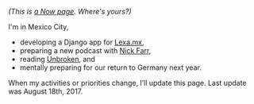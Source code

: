 <!-- 
.. title: What I'm doing at the moment
.. slug: now
.. date: 2016-06-22 17:44:06 UTC-05:00
.. tags: 
.. category: 
.. link: 
.. description: 
.. type: text
-->

*(This is [a Now page](http://nownownow.com/about). Where's yours?)*


I'm in Mexico City,

- developing a Django app for [Lexa.mx](https://www.lexa.mx/),
- preparing a new podcast with [Nick Farr](https://twitter.com/Nickf4rr),
- reading [Unbroken](https://en.wikipedia.org/wiki/Unbroken:_A_World_War_II_Story_of_Survival,_Resilience,_and_Redemption), and
- mentally preparing for our return to Germany next year.


<!-- - having fun with [LaTeX](https://www.latex-project.org/) again, -->
<!-- - producing new episodes of [Tacos und Limetten](http://tacosundlimetten.de/) and [Cultural Comments](http://podcast.c3s.cc/), -->
<!-- - reading [Neuromancer](https://en.wikipedia.org/wiki/Neuromancer), and -->
<!-- - reading [The Kingkiller Chronicle](https://en.wikipedia.org/wiki/The_Kingkiller_Chronicle), and -->
<!-- - working on a new, Django-based version of [Reggae CDMX](https://reggae-cdmx.com), -->
<!-- - reading the phenomenal *[Expanse](https://en.wikipedia.org/wiki/The_Expanse_(novel_series))* series by James S. A. Corey, and -->
<!-- - still keeping my clients' WordPress sites running and humming. -->
<!-- - preparing for our next trip to the South Mexican jungle.-->
<!-- - studying [User Story Mapping](http://shop.oreilly.com/product/0636920033851.do).-->
<!-- - reading lots of stupid start-up/silicon valley books. Because reasons.-->
<!-- - working on client projects in [Kirby](https://getkirby.com/).-->
<!-- - running and [Reggae CDMX](https://reggae-cdmx.com), a comprehensive event calendar for the Reggae and Dub scene in Mexico City.-->
<!-- - still studying [Test-Driven Development](http://www.obeythetestinggoat.com/).-->


When my activities or priorities change, I’ll update this page. Last update was August 18th, 2017.
